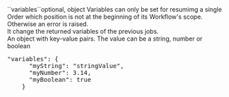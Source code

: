 <tr><td>``variables``</td><td>optional, object</td>	
<td>Variables can only be set for resumimg a single Order which position is not at the beginning of its Workflow's scope.<br/>
Otherwise an error is raised.<br/>
It change the returned variables of the previous jobs.<br/>
An object with key-value pairs. The value can be a string, number or boolean<td>	
<pre>"variables": {
      "myString": "stringValue",
      "myNumber": 3.14,
      "myBoolean": true
    }</pre></td><td></td></tr>